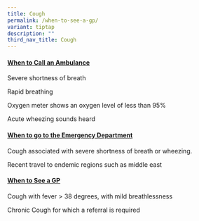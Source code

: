 ```yaml
---
title: Cough
permalink: /when-to-see-a-gp/
variant: tiptap
description: ""
third_nav_title: Cough
---
```

<h4><strong><u>When to Call an Ambulance</u></strong></h4>
<p></p>
<p>Severe shortness of breath</p>
<p></p>
<p>Rapid breathing</p>
<p></p>
<p>Oxygen meter shows an oxygen level of less than 95%</p>
<p></p>
<p>Acute wheezing sounds heard</p>
<p></p>
<h4><strong><u>When to go to the Emergency Department</u></strong></h4>
<p></p>
<p>Cough associated with severe shortness of breath or wheezing.</p>
<p></p>
<p>Recent travel to endemic regions such as middle east</p>
<p></p>
<h4><strong><u>When to See a GP</u></strong></h4>
<p></p>
<p>Cough with fever &gt; 38 degrees, with mild breathlessness</p>
<p></p>
<p>Chronic Cough for which a referral is required</p>
<p></p>